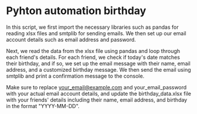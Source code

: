# Pyhton automation birthday

In this script, we first import the necessary libraries such as pandas for reading xlsx files and smtplib for sending emails. We then set up our email account details such as email address and password.

Next, we read the data from the xlsx file using pandas and loop through each friend's details. For each friend, we check if today's date matches their birthday, and if so, we set up the email message with their name, email address, and a customized birthday message. We then send the email using smtplib and print a confirmation message to the console.

Make sure to replace your_email@example.com and your_email_password with your actual email account details, and update the birthday_data.xlsx file with your friends' details including their name, email address, and birthday in the format "YYYY-MM-DD".